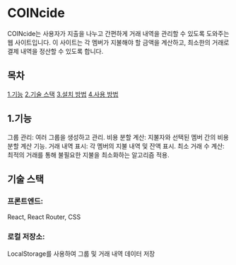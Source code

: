 # COINcide
COINcide는 사용자가 지출을 나누고 간편하게 거래 내역을 관리할 수 있도록 도와주는 웹 사이트입니다. 이 사이트는 각 멤버가 지불해야 할 금액을 계산하고, 최소한의 거래로 결제 내역을 정산할 수 있도록 합니다.


## 목차
[1.기능](#기능)
[2.기술 스택](#기술-스택)
[3.설치 방법](#설치-방법)
[4.사용 방법](#사용-방법)


## 1.기능
그룹 관리: 여러 그룹을 생성하고 관리.
비용 분할 계산: 지불자와 선택된 멤버 간의 비용 분할 계산 기능.
거래 내역 표시: 각 멤버의 지불 내역 및 잔액 표시.
최소 거래 수 계산: 최적의 거래를 통해 불필요한 지불을 최소화하는 알고리즘 적용.


## 기술 스택
### 프론트엔드:
React, React Router, CSS
### 로컬 저장소:
LocalStorage를 사용하여 그룹 및 거래 내역 데이터 저장

